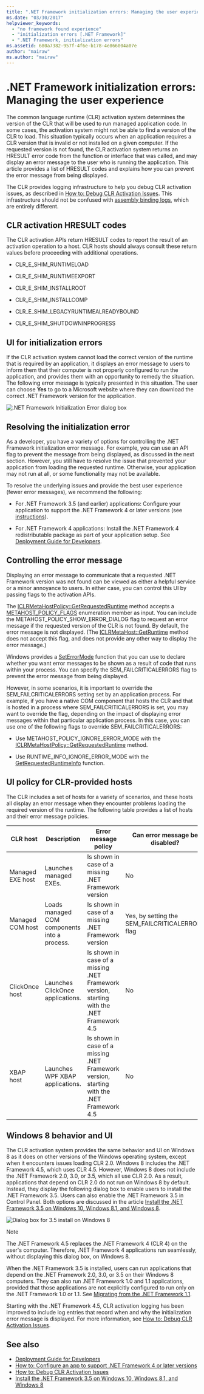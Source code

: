 ```yaml
---
title: ".NET Framework initialization errors: Managing the user experience"
ms.date: "03/30/2017"
helpviewer_keywords: 
  - "no framework found experience"
  - "initialization errors [.NET Framework]"
  - ".NET Framework, initialization errors"
ms.assetid: 680a7382-957f-4f6e-b178-4e866004a07e
author: "mairaw"
ms.author: "mairaw"
---
```

# .NET Framework initialization errors: Managing the user experience

The common language runtime (CLR) activation system determines the version of the CLR that will be used to run managed application code. In some cases, the activation system might not be able to find a version of the CLR to load. This situation typically occurs when an application requires a CLR version that is invalid or not installed on a given computer. If the requested version is not found, the CLR activation system returns an HRESULT error code from the function or interface that was called, and may display an error message to the user who is running the application. This article provides a list of HRESULT codes and explains how you can prevent the error message from being displayed.

The CLR provides logging infrastructure to help you debug CLR activation issues, as described in [How to: Debug CLR Activation Issues](how-to-debug-clr-activation-issues.md). This infrastructure should not be confused with [assembly binding logs](../tools/fuslogvw-exe-assembly-binding-log-viewer.md), which are entirely different.

## CLR activation HRESULT codes

The CLR activation APIs return HRESULT codes to report the result of an activation operation to a host. CLR hosts should always consult these return values before proceeding with additional operations.

- CLR_E_SHIM_RUNTIMELOAD

- CLR_E_SHIM_RUNTIMEEXPORT

- CLR_E_SHIM_INSTALLROOT

- CLR_E_SHIM_INSTALLCOMP

- CLR_E_SHIM_LEGACYRUNTIMEALREADYBOUND

- CLR_E_SHIM_SHUTDOWNINPROGRESS

## UI for initialization errors

If the CLR activation system cannot load the correct version of the runtime that is required by an application, it displays an error message to users to inform them that their computer is not properly configured to run the application, and provides them with an opportunity to remedy the situation. The following error message is typically presented in this situation. The user can choose **Yes** to go to a Microsoft website where they can download the correct .NET Framework version for the application.

![.NET Framework Initialization Error dialog box](./media/initialization-errors-managing-the-user-experience/initialization-error-dialog.png "Typical error message for initialization errors")

## Resolving the initialization error

As a developer, you have a variety of options for controlling the .NET Framework initialization error message. For example, you can use an API flag to prevent the message from being displayed, as discussed in the next section. However, you still have to resolve the issue that prevented your application from loading the requested runtime. Otherwise, your application may not run at all, or some functionality may not be available.

To resolve the underlying issues and provide the best user experience (fewer error messages), we recommend the following:

- For .NET Framework 3.5 (and earlier) applications: Configure your application to support the .NET Framework 4 or later versions (see [instructions](../migration-guide/how-to-configure-an-app-to-support-net-framework-4-or-4-5.md)).

- For .NET Framework 4 applications: Install the .NET Framework 4 redistributable package as part of your application setup. See [Deployment Guide for Developers](deployment-guide-for-developers.md).

## Controlling the error message

Displaying an error message to communicate that a requested .NET Framework version was not found can be viewed as either a helpful service or a minor annoyance to users. In either case, you can control this UI by passing flags to the activation APIs.

The [ICLRMetaHostPolicy::GetRequestedRuntime](../unmanaged-api/hosting/iclrmetahostpolicy-getrequestedruntime-method.md) method accepts a [METAHOST_POLICY_FLAGS](../unmanaged-api/hosting/metahost-policy-flags-enumeration.md) enumeration member as input. You can include the METAHOST_POLICY_SHOW_ERROR_DIALOG flag to request an error message if the requested version of the CLR is not found. By default, the error message is not displayed. (The [ICLRMetaHost::GetRuntime](../unmanaged-api/hosting/iclrmetahost-getruntime-method.md) method does not accept this flag, and does not provide any other way to display the error message.)

Windows provides a [SetErrorMode](/windows/win32/api/errhandlingapi/nf-errhandlingapi-seterrormode) function that you can use to declare whether you want error messages to be shown as a result of code that runs within your process. You can specify the SEM_FAILCRITICALERRORS flag to prevent the error message from being displayed.

However, in some scenarios, it is important to override the SEM_FAILCRITICALERRORS setting set by an application process. For example, if you have a native COM component that hosts the CLR and that is hosted in a process where SEM_FAILCRITICALERRORS is set, you may want to override the flag, depending on the impact of displaying error messages within that particular application process. In this case, you can use one of the following flags to override SEM_FAILCRITICALERRORS:

- Use METAHOST_POLICY_IGNORE_ERROR_MODE with the [ICLRMetaHostPolicy::GetRequestedRuntime](../unmanaged-api/hosting/iclrmetahostpolicy-getrequestedruntime-method.md) method.

- Use RUNTIME_INFO_IGNORE_ERROR_MODE with the [GetRequestedRuntimeInfo](../unmanaged-api/hosting/getrequestedruntimeinfo-function.md) function.

## UI policy for CLR-provided hosts

The CLR includes a set of hosts for a variety of scenarios, and these hosts all display an error message when they encounter problems loading the required version of the runtime. The following table provides a list of hosts and their error message policies.

|CLR host|Description|Error message policy|Can error message be disabled?|
|--------------|-----------------|--------------------------|------------------------------------|
|Managed EXE host|Launches managed EXEs.|Is shown in case of a missing .NET Framework version|No|
|Managed COM host|Loads managed COM components into a process.|Is shown in case of a missing .NET Framework version|Yes, by setting the SEM_FAILCRITICALERRORS flag|
|ClickOnce host|Launches ClickOnce applications.|Is shown in case of a missing .NET Framework version, starting with the .NET Framework 4.5|No|
|XBAP host|Launches WPF XBAP applications.|Is shown in case of a missing .NET Framework version, starting with the .NET Framework 4.5|No|

## Windows 8 behavior and UI

The CLR activation system provides the same behavior and UI on Windows 8 as it does on other versions of the Windows operating system, except when it encounters issues loading CLR 2.0. Windows 8 includes the .NET Framework 4.5, which uses CLR 4.5. However, Windows 8 does not include the .NET Framework 2.0, 3.0, or 3.5, which all use CLR 2.0. As a result, applications that depend on CLR 2.0 do not run on Windows 8 by default. Instead, they display the following dialog box to enable users to install the .NET Framework 3.5. Users can also enable the .NET Framework 3.5 in Control Panel. Both options are discussed in the article [Install the .NET Framework 3.5 on Windows 10, Windows 8.1, and Windows 8](../install/dotnet-35-windows-10.md).

![Dialog box for 3.5 install on Windows 8](./media/initialization-errors-managing-the-user-experience/install-framework-on-demand-dialog.png "Prompt for installing the .NET Framework 3.5 on demand")

> [!NOTE]
> The .NET Framework 4.5 replaces the .NET Framework 4 (CLR 4) on the user's computer. Therefore, .NET Framework 4 applications run seamlessly, without displaying this dialog box, on Windows 8.

When the .NET Framework 3.5 is installed, users can run applications that depend on the .NET Framework 2.0, 3.0, or 3.5 on their Windows 8 computers. They can also run .NET Framework 1.0 and 1.1 applications, provided that those applications are not explicitly configured to run only on the .NET Framework 1.0 or 1.1. See [Migrating from the .NET Framework 1.1](../migration-guide/migrating-from-the-net-framework-1-1.md).

Starting with the .NET Framework 4.5, CLR activation logging has been improved to include log entries that record when and why the initialization error message is displayed. For more information, see [How to: Debug CLR Activation Issues](how-to-debug-clr-activation-issues.md).

## See also

- [Deployment Guide for Developers](deployment-guide-for-developers.md)
- [How to: Configure an app to support .NET Framework 4 or later versions](../migration-guide/how-to-configure-an-app-to-support-net-framework-4-or-4-5.md)
- [How to: Debug CLR Activation Issues](how-to-debug-clr-activation-issues.md)
- [Install the .NET Framework 3.5 on Windows 10, Windows 8.1, and Windows 8](../install/dotnet-35-windows-10.md)
